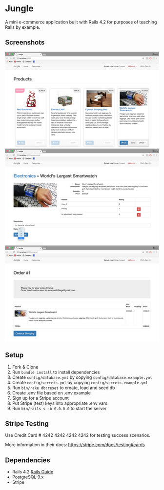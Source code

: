 # Jungle

A mini e-commerce application built with Rails 4.2 for purposes of teaching Rails by example.

## Screenshots

!["Screenshot of products"](https://github.com/emmarskillings/jungle-rails/blob/master/docs/products.png)
!["Screenshot of reviews"](https://github.com/emmarskillings/jungle-rails/blob/master/docs/review.png)
!["Screenshot of order"](https://github.com/emmarskillings/jungle-rails/blob/master/docs/order.png)


## Setup

1. Fork & Clone
2. Run `bundle install` to install dependencies
3. Create `config/database.yml` by copying `config/database.example.yml`
4. Create `config/secrets.yml` by copying `config/secrets.example.yml`
5. Run `bin/rake db:reset` to create, load and seed db
6. Create .env file based on .env.example
7. Sign up for a Stripe account
8. Put Stripe (test) keys into appropriate .env vars
9. Run `bin/rails s -b 0.0.0.0` to start the server

## Stripe Testing

Use Credit Card # 4242 4242 4242 4242 for testing success scenarios.

More information in their docs: <https://stripe.com/docs/testing#cards>

## Dependencies

* Rails 4.2 [Rails Guide](http://guides.rubyonrails.org/v4.2/)
* PostgreSQL 9.x
* Stripe
